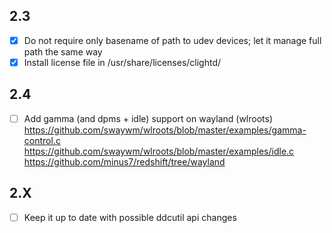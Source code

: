 ## 2.3
- [x] Do not require only basename of path to udev devices; let it manage full path the same way
- [x] Install license file in /usr/share/licenses/clightd/

## 2.4
- [ ] Add gamma (and dpms + idle) support on wayland (wlroots)
https://github.com/swaywm/wlroots/blob/master/examples/gamma-control.c
https://github.com/swaywm/wlroots/blob/master/examples/idle.c
https://github.com/minus7/redshift/tree/wayland

## 2.X

- [ ] Keep it up to date with possible ddcutil api changes
